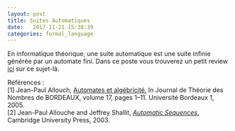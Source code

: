 ```yaml
---
layout: post
title: Suites Automatiques
date:   2017-11-21 15:38:39
categories: formal_language
---
```


En informatique théorique, une suite automatique est une suite infinie générée par un automate fini. Dans ce poste vous trouverez un petit review <a href="/assets/automatic_sequence/suites_automatiques.html">ici</a> sur ce sujet-là.

<p>Références : <br>[1] Jean-Paul Allouch, <a href="http://www.numdam.org/item/JTNB_2005__17_1_1_0">Automates et algébricité.</a> In Journal de Théorie des Nombres de BORDEAUX, volume 17, pages 1–11. Université Bordeaux 1, 2005. <br>[2] Jean-Paul Allouche and Jeffrey Shallit, <a href="https://assets.cambridge.org/97805218/23326/frontmatter/9780521823326_frontmatter.pdf"><em>Automatic Sequences.</em></a> Cambridge University Press, 2003.</p>
